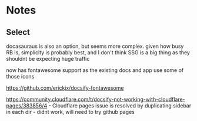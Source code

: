 # Notes

## Select
docasauraus is also an option, but seems more complex. given how busy RB is, simplicity is probably best, and I don't think SSG is a big thing as they shouldnt be expecting huge traffic

now has fontawesome support as the existing docs and app use some of those icons

https://github.com/erickjx/docsify-fontawesome

https://community.cloudflare.com/t/docsify-not-working-with-cloudflare-pages/383856/4
    - Cloudflare pages issue is resolved by duplicating sidebar in each dir
    - didnt work, will need to try github pages